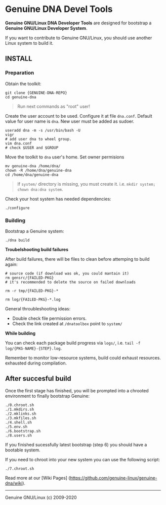 Genuine DNA Devel Tools
=======================

**Genuine GNU/Linux DNA Developer Tools** are designed for bootstrap a **Genuine GNU/Linux Developer System**.

If you want to contribute to Genuine GNU/Linux, you should use another Linux system to build it.


INSTALL
-------

### Preparation ###

Obtain the toolkit:

```shell
git clone {GENUINE-DNA-REPO}
cd genuine-dna
```

> Run next commands as "root" user!

Create the user account to be used. Configure it at file `dna.conf`.
Default value for user name is `dna`. New user must be added as sudoer.

```shell
useradd dna -m -s /usr/bin/bash -U
vigr
# add user dna to wheel group.
vim dna.conf
# check $USER and $GROUP
```

Move the toolkit to `dna` user's home. Set owner permisions

```
mv genuine-dna /home/dna/
chown -R /home/dna/genuine-dna
cd /home/dna/genuine-dna
```

> If `system/` directory is missing, you must create it.
>  i.e. `mkdir system; chown dna:dna system`.

Check your host system has needed dependencies:

```shell
./configure
```

### Building ###

Bootstrap a Genuine system:

```shell
./dna build
```


**Troubelshooting build failures**

After build failures, there will be files to clean before attemping
to build again:

```shell
# source code (if download was ok, you could mantain it)
rm gensrc/{FAILED-PKG}
# it's recommended to delete the source on failed downloads

rm -r tmp/{FAILED-PKG}-*

rm log/{FAILED-PKG}-*.log
```

General throubleshooting ideas:

- Double check file permission errors.
- Check the link created at `/dnatoolbox` point to `system/`

**While building**

You can check each package build progress via `logs/`,
i.e. `tail -f log/{PKG-NAME}-{STEP}.log`.

Remember to monitor low-resource systems, build could exhaust resources.
exhausted during compilation.

## After succesful build ###

Once the first stage has finished, you will be prompted into a chrooted environment to finally bootstrap Genuine:

```
./0.chroot.sh
./1.mkdirs.sh
./2.mklinks.sh
./3.mkfiles.sh
./4.shell.sh
./5.env.sh
./6.bootstrap.sh
./8.users.sh
```

If you finished sucessfully latest bootstrap (step 6) you should have a bootable system.

If you need to chroot into your new system you can use the following script:

```
./7.chroot.sh
```

Read more at our [Wiki Pages] (https://github.com/genuine-linux/genuine-dna/wiki).

- - -

Genuine GNU/Linux (c) 2009-2020
